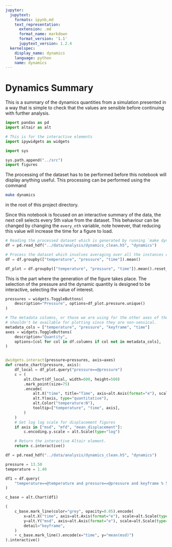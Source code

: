 ```yaml
---
jupyter:
  jupytext:
    formats: ipynb,md
    text_representation:
      extension: .md
      format_name: markdown
      format_version: '1.1'
      jupytext_version: 1.2.4
  kernelspec:
    display_name: dynamics
    language: python
    name: dynamics
---
```


# Dynamics Summary

This is a summary of the dynamics quantities from a simulation
presented in a way that is simple to check
that the values are sensible before continuing with further analysis.

```python
import pandas as pd
import altair as alt

# This is for the interactive elements
import ipywidgets as widgets

import sys

sys.path.append("../src")
import figures
```

<!-- #region -->
The processing of the dataset has to be performed
before this notebook will display anything useful.
This processing can be performed using the command

```sh
make dynamics
```

in the root of this project directory.
<!-- #endregion -->

Since this notebook is focused on an interactive summary of the data,
the next cell selects every 5th value from the dataset.
This behaviour can be changed by changing the `every_nth` variable,
note however, that reducing this value will increase the time for a figure to load.

```python
# Reading the processed dataset which is generated by running `make dynamics`
df = pd.read_hdf("../data/analysis/dynamics_clean.h5", "dynamics")

# Process the dataset which involves averaging over all the instances of start index
df = df.groupby(["temperature", "pressure", "time"]).mean()
```

```python
df_plot = df.groupby(["temperature", "pressure", "time"]).mean().reset_index()
```

This is the part where the generation of the figure takes place.
The selection of the pressure and the dynamic quantity is designed to be interactive,
selecting the value of interest.

```python
pressures = widgets.ToggleButtons(
    description="Pressure", options=df_plot.pressure.unique()
)

# The metadata columns, or those we are using for the other axes of the figure
# shouldn't be available for plotting since they are non-sensical.
metadata_cols = ["temperature", "pressure", "keyframe", "time"]
axes = widgets.ToggleButtons(
    description="Quantity",
    options=[col for col in df.columns if col not in metadata_cols],
)


@widgets.interact(pressure=pressures, axis=axes)
def create_chart(pressure, axis):
    df_local = df_plot.query("pressure==@pressure")
    c = (
        alt.Chart(df_local, width=600, height=500)
        .mark_point(size=75)
        .encode(
            alt.X("time", title="Time", axis=alt.Axis(format="e"), scale=alt.Scale(type="log")),
            alt.Y(axis, type="quantitative"),
            alt.Color("temperature:N"),
            tooltip=["temperature", "time", axis],
        )
    )
    # Set log log scale for displacement figures
    if axis in ["msd", "mfd", "mean_displacement"]:
        c.encoding.y.scale = alt.Scale(type="log")

    # Return the interactive Altair element.
    return c.interactive()
```

```python
df = pd.read_hdf("../data/analysis/dynamics_clean.h5", "dynamics")

pressure = 13.50
temperature = 1.40

df1 = df.query(
    "temperature==@temperature and pressure==@pressure and keyframe % 5 == 0"
)

c_base = alt.Chart(df1)

(
    c_base.mark_line(color="grey", opacity=0.05).encode(
        x=alt.X("time", axis=alt.Axis(format="e"), scale=alt.Scale(type="log")),
        y=alt.Y("msd", axis=alt.Axis(format="e"), scale=alt.Scale(type="log")),
        detail="keyframe",
    )
    + c_base.mark_line().encode(x="time", y="mean(msd)")
).interactive()
```
